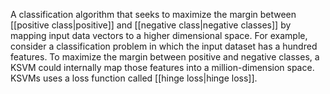 
A classification algorithm that seeks to maximize the margin between
[[positive class|positive]] and
[[negative class|negative classes]] by mapping input data vectors
to a higher dimensional space. For example, consider a classification
problem in which the input dataset
has a hundred features. To maximize the margin between
positive and negative classes, a KSVM could internally map those features into
a million-dimension space. KSVMs uses a loss function called
[[hinge loss|hinge loss]].

